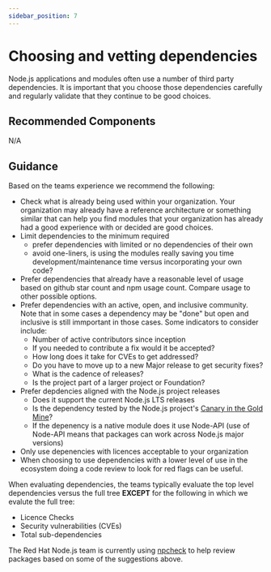 ```yaml
---
sidebar_position: 7
---
```


# Choosing and vetting dependencies

Node.js applications and modules often use a number of third party
dependencies. It is important that you choose those dependencies
carefully and regularly validate that they continue to be good
choices.

## Recommended Components

N/A

## Guidance

Based on the teams experience we recommend the following:

* Check what is already being used within your organization. Your
  organization may already have a reference architecture or something
  similar that can help you find modules that your organization has
  already had a good experience with or decided are good choices.
* Limit dependencies to the minimum required
  * prefer dependencies with limited or no dependencies of their own
  * avoid one-liners, is using the modules really saving you time 
    development/maintenance time versus incorporating your own code?
* Prefer dependencies that already have a reasonable level of usage 
  based on github star count and npm usage count. Compare usage
  to other possible options.
* Prefer dependencies with an active, open, and inclusive community. 
  Note that in some cases a dependency may be "done" but open and 
  inclusive is still immportant in those cases. Some
  indicators to consider include:
  * Number of active contributors since inception
  * If you needed to contribute a fix would it be accepted?
  * How long does it take for CVEs to get addressed?
  * Do you have to move up to a new Major release to get security fixes?
  * What is the cadence of releases?
  * Is the project part of a larger project or Foundation?
* Prefer depdencies aligned with the Node.js project releases
  * Does it support the current Node.js LTS releases
  * Is the dependency tested by the Node.js project's
    [Canary in the Gold Mine](https://github.com/nodejs/citgm)?
  * If the depenency is a native module does it use Node-API (use
    of Node-API means that packages can work across Node.js major versions)
* Only use depenencies with licences acceptable to your organization
* When choosing to use dependencies with a lower level of use in the 
  ecosystem doing a code review to look for red flags can be useful.

When evaluating dependencies, the teams typically evaluate the top level
dependencies versus the full tree **EXCEPT** for the following in which
we evalute the full tree:
* Licence Checks
* Security vulnerabilities (CVEs)
* Total sub-dependencies

The Red Hat Node.js team is currently using
[npcheck](https://github.com/nodeshift/npcheck)
to help review packages based on some of the suggestions above.
